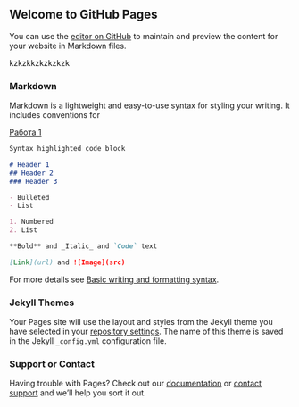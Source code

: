 ## Welcome to GitHub Pages

You can use the [editor on GitHub](https://github.com/Lina-Al/-practiceLina1.github.io/edit/gh-pages/index.md) to maintain and preview the content for your website in Markdown files.

kzkzkkzkzkzkzk
### Markdown

Markdown is a lightweight and easy-to-use syntax for styling your writing. It includes conventions for


[Работа 1](https://docs.google.com/document/d/1Evq3kcyq9MVdGrQDMPPh9YQccdaxlnyUz3lRH6Lxweo/edit)
```markdown
Syntax highlighted code block

# Header 1
## Header 2
### Header 3

- Bulleted
- List

1. Numbered
2. List

**Bold** and _Italic_ and `Code` text

[Link](url) and ![Image](src)
```

For more details see [Basic writing and formatting syntax](https://docs.github.com/en/github/writing-on-github/getting-started-with-writing-and-formatting-on-github/basic-writing-and-formatting-syntax).

### Jekyll Themes

Your Pages site will use the layout and styles from the Jekyll theme you have selected in your [repository settings](https://github.com/Lina-Al/-practiceLina1.github.io/settings/pages). The name of this theme is saved in the Jekyll `_config.yml` configuration file.

### Support or Contact

Having trouble with Pages? Check out our [documentation](https://docs.github.com/categories/github-pages-basics/) or [contact support](https://support.github.com/contact) and we’ll help you sort it out.
